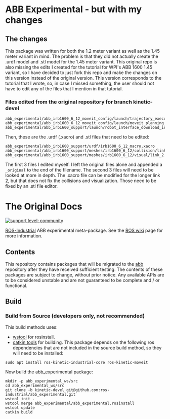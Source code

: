 # ABB Experimental - but with my changes

## The changes

This package was written for both the 1.2 meter variant as well as the 1.45 meter variant in mind. The problem is that they did not actually create the .urdf model and .stl model for the 1.45 meter variant. This original repo is also missing the edits I created for the tutorial for WPI's ABB 1600 1.45 variant, so I have decided to just fork this repo and make the changes on this version instead of the original version. This version corresponds to the tutorial that I wrote, so, in case I missed something, the user should not have to edit any of the files that I mention in that tutorial.

### Files edited from the original repository for branch kinetic-devel
```
abb_experimental/abb_irb1600_6_12_moveit_config/launch/trajectory_execution.launch.xml
abb_experimental/abb_irb1600_6_12_moveit_config/launch/moveit_planning_execution.launch
abb_experimental/abb_irb1600_support/launch/robot_interface_download_irb1600_6_12.launch
```
Then, these are the .urdf (.xacro) and .stl files that need to be edited:
```
abb_experimental/abb_irb1600_support/urdf/irb1600_6_12_macro.xacro
abb_experimental/abb_irb1600_support/meshes/irb1600_6_12/collision/link_2.stl
abb_experimental/abb_irb1600_support/meshes/irb1600_6_12/visual/link_2.stl
```

The first 3 files I edited myself. I left the original files alone and appended a `_original` to the end of the filename. The second 3 files will need to be looked at more in depth. The .xacro file can be modified for the longer link 2, but that does not fix the collisions and visualization. Those need to be fixed by an .stl file editor.

# The Original Docs

[![support level: community](https://img.shields.io/badge/support%20level-community-lightgray.png)](http://rosindustrial.org/news/2016/10/7/better-supporting-a-growing-ros-industrial-software-platform)

[ROS-Industrial][] ABB experimental meta-package.  See the [ROS wiki][] page for more information.


## Contents

This repository contains packages that will be migrated to the [abb][] repository after they have received sufficient testing.
The contents of these packages are subject to change, without prior notice.
Any available APIs are to be considered unstable and are not guaranteed to be complete and / or functional.


## Build
### Build from Source (developers only, not recommended)
This build methods uses:
 - [wstool][] for rosinstall.
 - [catkin tools][] for building.
This package depends on the following ros dependencies that are not included in the source build method, so they will need to be installed:
```
sudo apt install ros-kinetic-industrial-core ros-kinetic-moveit
```
Now build the abb_experimental package:
```
mkdir -p abb_experimental_ws/src
cd abb_experimental_ws/src
git clone -b kinetic-devel git@github.com:ros-industrial/abb_experimental.git
wstool init .
wstool merge abb_experimental/abb_experimental.rosinstall
wstool update
catkin build
```

[ROS-Industrial]: http://wiki.ros.org/Industrial
[ROS wiki]: http://wiki.ros.org/abb_experimental
[abb]: https://github.com/ros-industrial/abb
[wstool]: http://wiki.ros.org/wstool
[catkin tools]: https://catkin-tools.readthedocs.io/en/latest/

